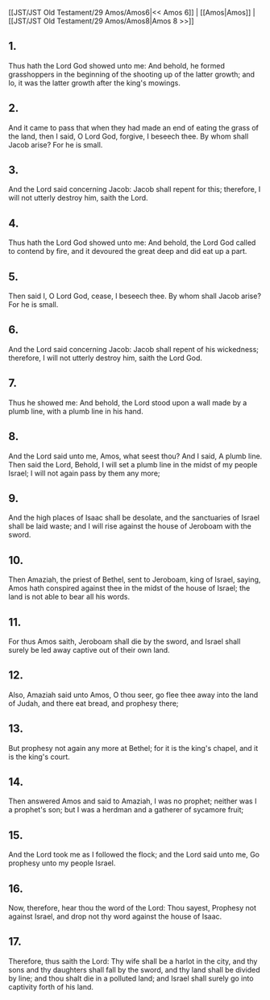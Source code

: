 [[JST/JST Old Testament/29 Amos/Amos6|<< Amos 6]] | [[Amos|Amos]] | [[JST/JST Old Testament/29 Amos/Amos8|Amos 8 >>]]
## 1.
Thus hath the Lord God showed unto me: And behold, he formed grasshoppers in the beginning of the shooting up of the latter growth; and lo, it was the latter growth after the king\'s mowings.
## 2.
And it came to pass that when they had made an end of eating the grass of the land, then I said, O Lord God, forgive, I beseech thee. By whom shall Jacob arise? For he is small.
## 3.
And the Lord said concerning Jacob: Jacob shall repent for this; therefore, I will not utterly destroy him, saith the Lord.
## 4.
Thus hath the Lord God showed unto me: And behold, the Lord God called to contend by fire, and it devoured the great deep and did eat up a part.
## 5.
Then said I, O Lord God, cease, I beseech thee. By whom shall Jacob arise? For he is small.
## 6.
And the Lord said concerning Jacob: Jacob shall repent of his wickedness; therefore, I will not utterly destroy him, saith the Lord God.
## 7.
Thus he showed me: And behold, the Lord stood upon a wall made by a plumb line, with a plumb line in his hand.
## 8.
And the Lord said unto me, Amos, what seest thou? And I said, A plumb line. Then said the Lord, Behold, I will set a plumb line in the midst of my people Israel; I will not again pass by them any more;
## 9.
And the high places of Isaac shall be desolate, and the sanctuaries of Israel shall be laid waste; and I will rise against the house of Jeroboam with the sword.
## 10.
Then Amaziah, the priest of Bethel, sent to Jeroboam, king of Israel, saying, Amos hath conspired against thee in the midst of the house of Israel; the land is not able to bear all his words.
## 11.
For thus Amos saith, Jeroboam shall die by the sword, and Israel shall surely be led away captive out of their own land.
## 12.
Also, Amaziah said unto Amos, O thou seer, go flee thee away into the land of Judah, and there eat bread, and prophesy there;
## 13.
But prophesy not again any more at Bethel; for it is the king\'s chapel, and it is the king\'s court.
## 14.
Then answered Amos and said to Amaziah, I was no prophet; neither was I a prophet\'s son; but I was a herdman and a gatherer of sycamore fruit;
## 15.
And the Lord took me as I followed the flock; and the Lord said unto me, Go prophesy unto my people Israel.
## 16.
Now, therefore, hear thou the word of the Lord: Thou sayest, Prophesy not against Israel, and drop not thy word against the house of Isaac.
## 17.
Therefore, thus saith the Lord: Thy wife shall be a harlot in the city, and thy sons and thy daughters shall fall by the sword, and thy land shall be divided by line; and thou shalt die in a polluted land; and Israel shall surely go into captivity forth of his land.

